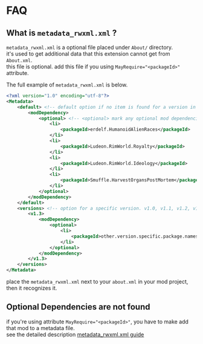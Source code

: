 
# FAQ

## What is `metadata_rwxml.xml` ?

`metadata_rwxml.xml` is a optional file placed under `About/` directory.  
it's used to get additional data that this extension cannot get from `About.xml`.  
this file is optional. add this file if you using `MayRequire="<packageId>"` attribute.

The full example of `metadata_rwxml.xml` is below.

```xml
<?xml version="1.0" encoding="utf-8"?>
<Metadata>
    <default> <!-- default option if no item is found for a version in "versions" -->
        <modDependency>
            <optional> <!-- <optional> mark any optional mod dependencies to be loaded. eg: MayRequire="Ludeon.RimWorld.Royalty" -->
                <li>
                    <packageId>erdelf.HumanoidAlienRaces</packageId>
                </li>
                <li>
                    <packageId>Ludeon.RimWorld.Royalty</packageId>
                </li>
                <li>
                    <packageId>Ludeon.RimWorld.Ideology</packageId>
                </li>
                <li>
                    <packageId>Smuffle.HarvestOrgansPostMortem</packageId>
                </li>
            </optional>
        </modDependency>
    </default>
    <versions> <!-- option for a specific version. v1.0, v1.1, v1.2, v1.3, ... and so on. -->
        <v1.3>
            <modDependency>
                <optional>
                    <li>
                        <packageId>other.version.specific.package.names</packageId>
                    </li>
                </optional>
            </modDependency>
        </v1.3>
    </versions>
</Metadata>
```

place the `metadata_rwxml.xml` next to your `about.xml` in your mod project, then it recognizes it.

## Optional Dependencies are not found

if you're using attribute `MayRequire="<packageId>"`, you have to make add that mod to a metadata file.  
see the detailed description [metadata_rwxml.xml guide](#using-metadata_rwxml.xml)  
